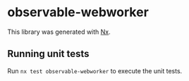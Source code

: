 # observable-webworker

This library was generated with [Nx](https://nx.dev).

## Running unit tests

Run `nx test observable-webworker` to execute the unit tests.
